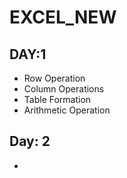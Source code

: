 # EXCEL_NEW
## DAY:1
- Row Operation
- Column Operations
- Table Formation
- Arithmetic Operation
## Day: 2

-
